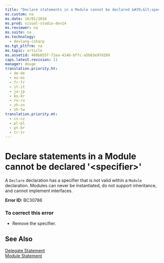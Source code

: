```yaml
---
title: "Declare statements in a Module cannot be declared &#39;&lt;specifier&gt;&#39;"
ms.custom: na
ms.date: 10/01/2016
ms.prod: visual-studio-dev14
ms.reviewer: na
ms.suite: na
ms.technology: 
  - devlang-csharp
ms.tgt_pltfrm: na
ms.topic: article
ms.assetid: 488b855f-72ea-414b-bffc-a5b63e97d289
caps.latest.revision: 11
manager: douge
translation.priority.ht: 
  - de-de
  - es-es
  - fr-fr
  - it-it
  - ja-jp
  - ko-kr
  - ru-ru
  - zh-cn
  - zh-tw
translation.priority.mt: 
  - cs-cz
  - pl-pl
  - pt-br
  - tr-tr
---
```

# Declare statements in a Module cannot be declared &#39;&lt;specifier&gt;&#39;
A `Declare` declaration has a specifier that is not valid within a `Module` declaration. Modules can never be instantiated, do not support inheritance, and cannot implement interfaces.  
  
 **Error ID:** BC30786  
  
### To correct this error  
  
-   Remove the specifier.  
  
## See Also  
 [Delegate Statement](../Topic/Delegate%20Statement.md)   
 [Module Statement](../Topic/Module%20Statement.md)